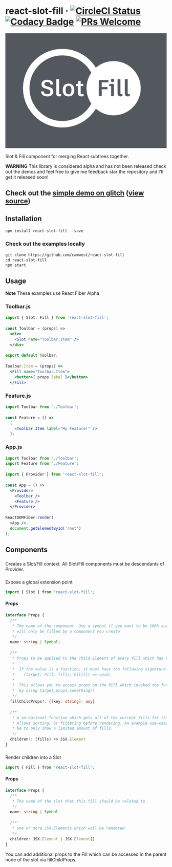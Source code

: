 # react-slot-fill &middot; [![CircleCI Status](https://circleci.com/gh/camwest/react-slot-fill.svg?style=shield&circle-token=:circle-token)](https://circleci.com/gh/camwest/react-slot-fill) [![Codacy Badge](https://api.codacy.com/project/badge/Coverage/e7c3e47817fc4a81baca16cdb9a78ac1)](https://www.codacy.com/app/cameron_4/react-slot-fill?utm_source=github.com&utm_medium=referral&utm_content=camwest/react-slot-fill&utm_campaign=Badge_Coverage) [![PRs Welcome](https://img.shields.io/badge/PRs-welcome-brightgreen.svg)](CONTRIBUTING.md)



![Image](images/slot-fill-logo.png)

Slot & Fill component for merging React subtrees together.

**WARNING** This library is considered alpha and has not been released check out the demos and feel free to give me feedback  star the repository and I'll get it released soon!

## Check out the [simple demo on glitch](https://rsf-demo.glitch.me/) ([view source](https://glitch.com/edit/#!/project/rsf-demo))

## Installation

```
npm install react-slot-fill --save
```

### Check out the examples locally

```
git clone https://github.com/camwest/react-slot-fill
cd react-slot-fill
npm start
```

## Usage

**Note** These examples use React Fiber Alpha

### Toolbar.js

```jsx
import { Slot, Fill } from 'react-slot-fill';

const Toolbar = (props) =>
  <div>
    <Slot name="Toolbar.Item" />
  </div>

export default Toolbar;

Toolbar.Item = (props) =>
  <Fill name="Toolbar.Item">
    <button>{ props.label }</button>
  </Fill>
```

### Feature.js

```jsx
import Toolbar from './Toolbar';

const Feature = () =>
  [
    <Toolbar.Item label="My Feature!" />
  ];
```

### App.js

```jsx
import Toolbar from './Toolbar';
import Feature from './Feature';

import { Provider } from 'react-slot-fill';

const App = () =>
  <Provider>
    <Toolbar />
    <Feature />
  </Provider>

ReactDOMFiber.render(
  <App />,
  document.getElementById('root')
);
```

## Components

### <Provider>

Creates a Slot/Fill context. All Slot/Fill components must be descendants of Provider.

### <Slot>

Expose a global extension point

```javascript
import { Slot } from 'react-slot-fill';
```

#### Props

```typescript
interface Props {
  /**
   * The name of the component. Use a symbol if you want to be 100% sue the Slot
   * will only be filled by a component you create
   */
  name: string | Symbol;

  /**
   * Props to be applied to the child Element of every fill which has the same name.
   *
   *  If the value is a function, it must have the following signature:
   *    (target: Fill, fills: Fill[]) => void;
   *
   *  This allows you to access props on the fill which invoked the function
   *  by using target.props.something()
   */
  fillChildProps?: {[key: string]: any}

  /**
   * A an optional function which gets all of the current fills for this slot
   * Allows sorting, or filtering before rendering. An example use-case could
   * be to only show a limited amount of fills.
   */
  children?: (fills) => JSX.Element
}
```

### <Fill>

Render children into a Slot

```javascript
import { Fill } from 'react-slot-fill';
```


#### Props

```typescript
interface Props {
  /**
   * The name of the slot that this fill should be related to.
   */
  name: string | Symbol

  /**
   * one or more JSX.Elements which will be rendered
   */
  children: JSX.Element | JSX.Element[]
}
```

You can add additional props to the Fill which can be accessed in the parent node of the slot via fillChildProps.
